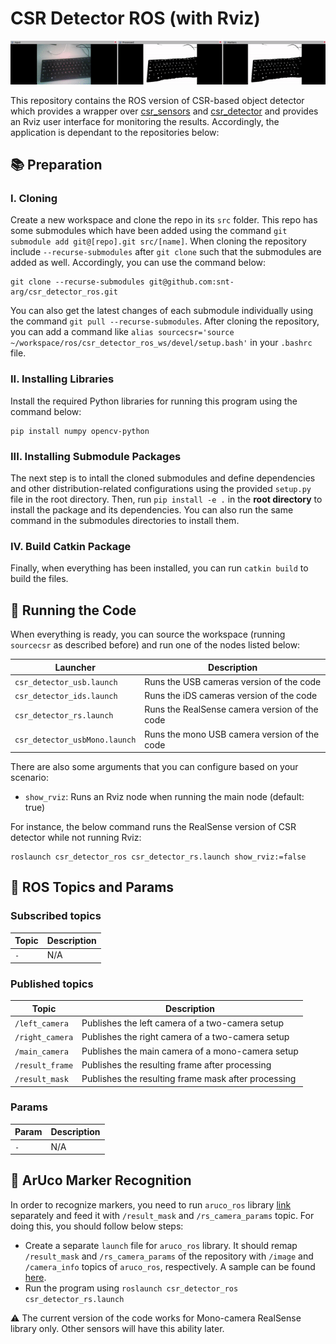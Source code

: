 # CSR Detector ROS (with Rviz)

![Demo](docs/demo.gif "Demo")

This repository contains the ROS version of CSR-based object detector which provides a wrapper over [csr_sensors](https://github.com/snt-arg/csr_sensors) and [csr_detector](https://github.com/snt-arg/csr_detector) and provides an Rviz user interface for monitoring the results. Accordingly, the application is dependant to the repositories below:

## 📚 Preparation

### I. Cloning

Create a new workspace and clone the repo in its `src` folder. This repo has some submodules which have been added using the command `git submodule add git@[repo].git src/[name]`. When cloning the repository include `--recurse-submodules` after `git clone` such that the submodules are added as well. Accordingly, you can use the command below:

```
git clone --recurse-submodules git@github.com:snt-arg/csr_detector_ros.git
```

You can also get the latest changes of each submodule individually using the command `git pull --recurse-submodules`. After cloning the repository, you can add a command like `alias sourcecsr='source ~/workspace/ros/csr_detector_ros_ws/devel/setup.bash'` in your `.bashrc` file.

### II. Installing Libraries

Install the required Python libraries for running this program using the command below:

```
pip install numpy opencv-python
```

### III. Installing Submodule Packages

The next step is to intall the cloned submodules and define dependencies and other distribution-related configurations using the provided `setup.py` file in the root directory. Then, run `pip install -e .` in the **root directory** to install the package and its dependencies. You can also run the same command in the submodules directories to install them.

### IV. Build Catkin Package

Finally, when everything has been installed, you can run `catkin build` to build the files.

## 🚀 Running the Code

When everything is ready, you can source the workspace (running `sourcecsr` as described before) and run one of the nodes listed below:

| Launcher                      | Description                                   |
| ----------------------------- | --------------------------------------------- |
| `csr_detector_usb.launch`     | Runs the USB cameras version of the code      |
| `csr_detector_ids.launch`     | Runs the iDS cameras version of the code      |
| `csr_detector_rs.launch`      | Runs the RealSense camera version of the code |
| `csr_detector_usbMono.launch` | Runs the mono USB camera version of the code  |

There are also some arguments that you can configure based on your scenario:

- `show_rviz`: Runs an Rviz node when running the main node (default: true)

For instance, the below command runs the RealSense version of CSR detector while not running Rviz:

```
roslaunch csr_detector_ros csr_detector_rs.launch show_rviz:=false
```

## 🤖 ROS Topics and Params

### Subscribed topics

| Topic | Description |
| ----- | ----------- |
| `-`   | N/A         |

### Published topics

| Topic           | Description                                         |
| --------------- | --------------------------------------------------- |
| `/left_camera`  | Publishes the left camera of a two-camera setup     |
| `/right_camera` | Publishes the right camera of a two-camera setup    |
| `/main_camera`  | Publishes the main camera of a mono-camera setup    |
| `/result_frame` | Publishes the resulting frame after processing      |
| `/result_mask`  | Publishes the resulting frame mask after processing |

### Params

| Param | Description |
| ----- | ----------- |
| `-`   | N/A         |

## 🔩 ArUco Marker Recognition

In order to recognize markers, you need to run `aruco_ros` library [link](https://github.com/pal-robotics/aruco_ros) separately and feed it with `/result_mask` and `/rs_camera_params` topic. For doing this, you should follow below steps:

- Create a separate `launch` file for `aruco_ros` library. It should remap `/result_mask` and `/rs_camera_params` of the repository with `/image` and `/camera_info` topics of `aruco_ros`, respectively. A sample can be found [here](docs/aruco_ros_csr_marker.launch).
- Run the program using `roslaunch csr_detector_ros csr_detector_rs.launch`

⚠️ The current version of the code works for Mono-camera RealSense library only. Other sensors will have this ability later.
